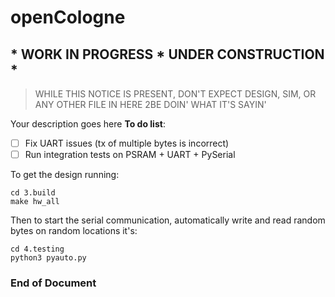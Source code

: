 # openCologne
## * WORK IN PROGRESS * UNDER CONSTRUCTION *
> WHILE THIS NOTICE IS PRESENT, DON'T EXPECT DESIGN, SIM, OR ANY OTHER FILE IN HERE 2BE DOIN' WHAT IT'S SAYIN'

Your description goes here
**To do list**:
- [ ] Fix UART issues (tx of multiple bytes is incorrect)
- [ ] Run integration tests on PSRAM + UART + PySerial

To get the design running:
```
cd 3.build
make hw_all
```

Then to start the serial communication, automatically write and read random bytes on random locations it's:
```
cd 4.testing
python3 pyauto.py
```

**<h3>  End of Document </h3>** 
